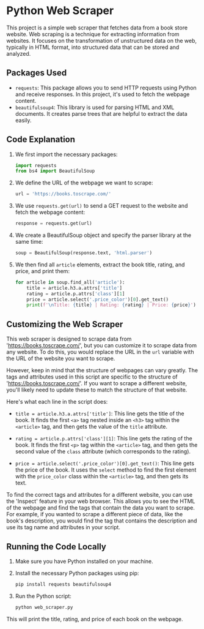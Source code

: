 # Python Web Scraper

This project is a simple web scraper that fetches data from a book store website. Web scraping is a technique for extracting information from websites. It focuses on the transformation of unstructured data on the web, typically in HTML format, into structured data that can be stored and analyzed.

## Packages Used

- `requests`: This package allows you to send HTTP requests using Python and receive responses. In this project, it's used to fetch the webpage content.
- `beautifulsoup4`: This library is used for parsing HTML and XML documents. It creates parse trees that are helpful to extract the data easily.

## Code Explanation

1. We first import the necessary packages:

   ```python
   import requests
   from bs4 import BeautifulSoup
   ```

2. We define the URL of the webpage we want to scrape:

   ```python
   url = 'https://books.toscrape.com/'
   ```

3. We use `requests.get(url)` to send a GET request to the website and fetch the webpage content:

   ```python
   response = requests.get(url)
   ```

4. We create a BeautifulSoup object and specify the parser library at the same time:

   ```python
   soup = BeautifulSoup(response.text, 'html.parser')
   ```

5. We then find all `article` elements, extract the book title, rating, and price, and print them:

   ```python
   for article in soup.find_all('article'):
       title = article.h3.a.attrs['title']
       rating = article.p.attrs['class'][1]
       price = article.select('.price_color')[0].get_text()
       print(f'\nTitle: {title} | Rating: {rating} | Price: {price}')
   ```

## Customizing the Web Scraper

This web scraper is designed to scrape data from 'https://books.toscrape.com/', but you can customize it to scrape data from any website. To do this, you would replace the URL in the `url` variable with the URL of the website you want to scrape.

However, keep in mind that the structure of webpages can vary greatly. The tags and attributes used in this script are specific to the structure of 'https://books.toscrape.com/'. If you want to scrape a different website, you'll likely need to update these to match the structure of that website.

Here's what each line in the script does:

- `title = article.h3.a.attrs['title']`: This line gets the title of the book. It finds the first `<a>` tag nested inside an `<h3>` tag within the `<article>` tag, and then gets the value of the `title` attribute.

- `rating = article.p.attrs['class'][1]`: This line gets the rating of the book. It finds the first `<p>` tag within the `<article>` tag, and then gets the second value of the `class` attribute (which corresponds to the rating).

- `price = article.select('.price_color')[0].get_text()`: This line gets the price of the book. It uses the `select` method to find the first element with the `price_color` class within the `<article>` tag, and then gets its text.

To find the correct tags and attributes for a different website, you can use the 'Inspect' feature in your web browser. This allows you to see the HTML of the webpage and find the tags that contain the data you want to scrape. For example, if you wanted to scrape a different piece of data, like the book's description, you would find the tag that contains the description and use its tag name and attributes in your script.

## Running the Code Locally

1. Make sure you have Python installed on your machine.

2. Install the necessary Python packages using pip:

   ```bash
   pip install requests beautifulsoup4
   ```

3. Run the Python script:

   ```bash
   python web_scraper.py
   ```

This will print the title, rating, and price of each book on the webpage.
